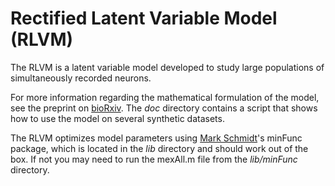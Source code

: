 Rectified Latent Variable Model (RLVM) 
===

The RLVM is a latent variable model developed to study large populations of simultaneously recorded neurons. 

For more information regarding the mathematical formulation of the model, see the preprint on [bioRxiv](https://themattinthehatt.github.com/rlvm). The *doc* directory contains a script that shows how to use the model on several synthetic datasets. 

The RLVM optimizes model parameters using [Mark Schmidt](http://www.cs.ubc.ca/~schmidtm/)'s minFunc package, which is located in the *lib* directory and should work out of the box. If not you may need to run the mexAll.m file from the *lib/minFunc* directory.
